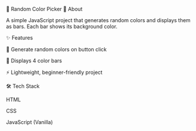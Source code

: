 🎨 Random Color Picker
📌 About

A simple JavaScript project that generates random colors and displays them as bars. Each bar shows its background color.

✨ Features

🎲 Generate random colors on button click

🌈 Displays 4 color bars

⚡ Lightweight, beginner-friendly project

🛠️ Tech Stack

HTML

CSS

JavaScript (Vanilla)
